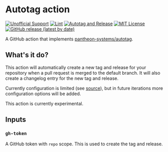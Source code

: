 # Autotag action
[![Unofficial Support](https://img.shields.io/badge/Pantheon-Unofficial_Support-yellow?logo=pantheon&color=FFDC28)](https://docs.pantheon.io/oss-support-levels#unofficial-support)
[![Lint](https://github.com/pantheon-systems/action-autotag/actions/workflows/lint.yml/badge.svg)](https://github.com/pantheon-systems/action-autotag/actions/workflows/lint.yml)
[![Autotag and Release](https://github.com/pantheon-systems/action-autotag/actions/workflows/tag-release.yml/badge.svg)](https://github.com/pantheon-systems/action-autotag/actions/workflows/tag-release.yml)
[![MIT License](https://img.shields.io/github/license/pantheon-systems/action-autotag)](https://github.com/pantheon-systems/action-autotag/blob/main/LICENSE) 
[![GitHub release (latest by date)](https://img.shields.io/github/v/release/pantheon-systems/action-autotag)](https://github.com/pantheon-systems/action-autotag/releases)

A GitHub action that implements [pantheon-systems/autotag](https://github.com/pantheon-systems/autotag).

## What's it do?
This action will automatically create a new tag and release for your repository when a pull request is merged to the default branch. It will also create a changelog entry for the new tag and release.

Currently configuration is limited (see [source](https://github.com/pantheon-systems/action-autotag/blob/main/src/tag-release.sh)), but in future iterations more configuration options will be added.

This action is currently experimental.

## Inputs

### `gh-token`
A GitHub token with `repo` scope. This is used to create the tag and release.